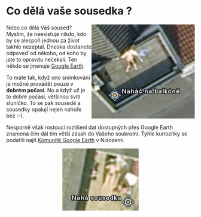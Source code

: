<!--
title : Co dělá vaše sousedka ?
author : Roman Ožana <ozana@omdesign.cz>
date : 27.9.2006 06:42:36
tags : GIS, google, zajimavosti
-->

# Co dělá vaše sousedka ?

<img width="276" height="251" alt="Nahý soused" title="Nahý soused" style="display: inline; float: right; width: 276px; height: 251px" src="nahac.jpg" />Nebo co dělá Váš soused? Myslím, že neexistuje nikdo, kdo by se alespoň jednou za život takhle nezeptal. Dneska dostanete odpoveď od někoho, od koho by jste to opravdu nečekali. Ten někdo se jmenuje [Google Earth][1].

To máte tak, když ono snímkování je možné provádět pouze v **dobrém počasí**. No a když už je to dobré počasí, většinou svítí sluníčko. To se pak sousedé a sousedky opalují nejen nahoře bez :-).

Nesporně však rostoucí rozlišení dat dostupných přes Google Earth znamená čím dál tím větší zásah do Vašeho soukromí. Tyhle kuriozitky se podařili najít [Komunitě Google Earth][2] v Nizozemí.

<p style="text-align: center">
  <img width="204" height="166" alt="Nahá sousedka" title="Nahá sousedka" style="display: inline; width: 204px; height: 166px" src="nahac1.jpg" />
</p>

 [1]: http://www.google.com/earth/ "Odkaz na stažení programu Google Earth"
 [2]: http://bbs.keyhole.com/ "Odkay na stránky komunity Google Earth"